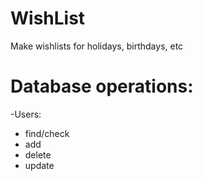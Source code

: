 # WishList
Make wishlists for holidays, birthdays, etc

# Database operations:
-Users:
- find/check
- add
- delete
- update